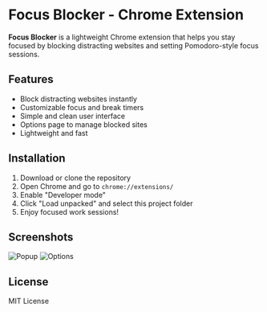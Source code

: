 # Focus Blocker - Chrome Extension

**Focus Blocker** is a lightweight Chrome extension that helps you stay focused by blocking distracting websites and setting Pomodoro-style focus sessions.

## Features
- Block distracting websites instantly
- Customizable focus and break timers
- Simple and clean user interface
- Options page to manage blocked sites
- Lightweight and fast

## Installation
1. Download or clone the repository
2. Open Chrome and go to `chrome://extensions/`
3. Enable "Developer mode"
4. Click "Load unpacked" and select this project folder
5. Enjoy focused work sessions!

## Screenshots
![Popup](popup/popup.png)
![Options](options/options.png)

## License
MIT License
